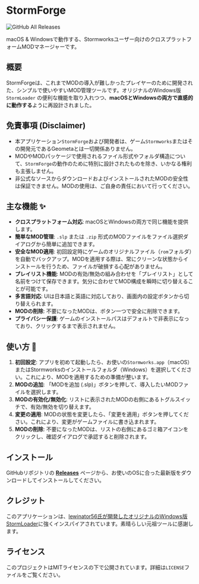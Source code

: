 # StormForge

![GitHub All Releases](https://img.shields.io/github/downloads/haribote1110/StormForge/total)

macOS & Windowsで動作する、Stormworksユーザー向けのクロスプラットフォームMODマネージャーです。


## 概要

StormForgeは、これまでMODの導入が難しかったプレイヤーのために開発された、シンプルで使いやすいMOD管理ツールです。オリジナルのWindows版 `StormLoader` の便利な機能を取り入れつつ、**macOSとWindowsの両方で直感的に動作する**ように再設計されました。

## 免責事項 (Disclaimer)

* 本アプリケーション`StormForge`および開発者は、ゲーム`Stormworks`またはその開発元であるGeometaとは一切関係ありません。
* MODやMODパッケージで使用されるファイル形式やフォルダ構造について、`StormForge`の動作のために特別に設計されたものを除き、いかなる権利も主張しません。
* 非公式なソースからダウンロードおよびインストールされたMODの安全性は保証できません。MODの使用は、ご自身の責任において行ってください。

## 主な機能 ✨

* **クロスプラットフォーム対応**: macOSとWindowsの両方で同じ機能を提供します。
* **簡単なMOD管理**: `.slp` または `.zip` 形式のMODファイルをファイル選択ダイアログから簡単に追加できます。
* **安全なMOD適用**: 初回設定時にゲームのオリジナルファイル（`rom`フォルダ）を自動でバックアップ。MODを適用する際は、常にクリーンな状態からインストールを行うため、ファイルが破損する心配がありません。
* **プレイリスト機能**: MODの有効/無効の組み合わせを「プレイリスト」として名前をつけて保存できます。気分に合わせてMOD構成を瞬時に切り替えることが可能です。
* **多言語対応**: UIは日本語と英語に対応しており、画面内の設定ボタンから切り替えられます。
* **MODの削除**: 不要になったMODは、ボタン一つで安全に削除できます。
* **プライバシー保護**: ゲームのインストールパスはデフォルトで非表示になっており、クリックするまで表示されません。

## 使い方 🚀

1.  **初回設定**: アプリを初めて起動したら、お使いの`Stormworks.app`（macOS）またはStormworksのインストールフォルダ（Windows）を選択してください。これにより、MODを適用するための準備が整います。
2.  **MODの追加**: 「MODを追加 (.slp)」ボタンを押して、導入したいMODファイルを選択します。
3.  **MODの有効化/無効化**: リストに表示されたMODの右側にあるトグルスイッチで、有効/無効を切り替えます。
4.  **変更の適用**: MODの状態を変更したら、「変更を適用」ボタンを押してください。これにより、変更がゲームファイルに書き込まれます。
5.  **MODの削除**: 不要になったMODは、リストの右側にあるゴミ箱アイコンをクリックし、確認ダイアログで承認すると削除されます。

## インストール

GitHubリポジトリの **[Releases](https://github.com/haribote1110/StormForge/releases)** ページから、お使いのOSに合った最新版をダウンロードしてインストールしてください。

## クレジット

このアプリケーションは、[lewinator56氏が開発したオリジナルのWindows版StormLoader](https://github.com/lewinator56/stormloader)に強くインスパイアされています。素晴らしい元祖ツールに感謝します。

## ライセンス

このプロジェクトはMITライセンスの下で公開されています。詳細は`LICENSE`ファイルをご覧ください。